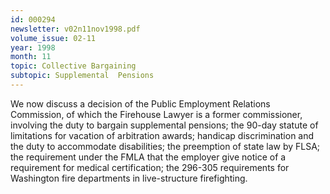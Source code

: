 ```yaml
---
id: 000294
newsletter: v02n11nov1998.pdf
volume_issue: 02-11
year: 1998
month: 11
topic: Collective Bargaining
subtopic: Supplemental  Pensions
---
```


We now discuss a decision of the Public Employment Relations Commission, of which the Firehouse Lawyer is a former commissioner, involving the duty to bargain supplemental pensions; the 90-day statute of limitations for vacation of arbitration awards; handicap discrimination and the duty to accommodate disabilities; the preemption of state law by FLSA; the requirement under the FMLA that the employer give notice of a requirement for medical certification; the 296-305 requirements for Washington fire departments in live-structure firefighting.
